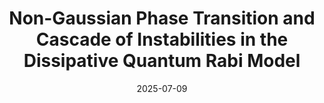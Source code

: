 ---
title: "Non-Gaussian Phase Transition and Cascade of Instabilities in the Dissipative Quantum Rabi Model"
collection: publications
permalink: /publication/2025-07-09-nGQPT
excerpt: "We identify a novel phase transition in the Rabi model subject to damping and dephasing. The non-Gaussianity of the dephasing leads to a cascade of stability boundaries for k-th order bosonic operators."
date: 2025-07-09
authors: '<b>MK</b>*, Y. Zhang*, K.R. Brown, and T. Barthel'
arXiv: 'arXiv:2507.07092'
paperurl: 'https://arxiv.org/abs/2507.07092'
highlight: True
---